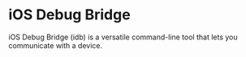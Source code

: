 # iOS Debug Bridge 

iOS Debug Bridge (idb) is a versatile command-line tool that lets you communicate with a device.

